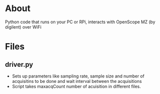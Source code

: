 # About
Python code that runs on your PC or RPi, interacts with OpenScope MZ (by digilent) over WiFi

# Files
## driver.py 
* Sets up parameters like sampling rate, sample size and number of acquisitins to be done and wait interval between the acquisitions
* Script takes maxacqCount number of acuisition in different files.

